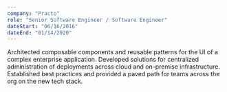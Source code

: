 ```yaml
---
company: "Practo"
role: "Senior Software Engineer / Software Engineer"
dateStart: "06/16/2016"
dateEnd: "01/14/2020"
---
```


Architected composable components and reusable patterns for the UI of a complex enterprise application.
Developed solutions for centralized administration of deployments across cloud and on-premise infrastructure.
Established best practices and provided a paved path for teams across the org on the new tech stack.